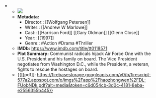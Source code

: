 - 
    - ![](https://m.media-amazon.com/images/M/MV5BZmNiNTQ5ZjMtOThjYS00NDc2LWFlMWMtZTM5OTA1NjRmMGM4XkEyXkFqcGdeQXVyMjUzOTY1NTc@._V1_SX300.jpg)  
    - **Metadata:**
        - Director:: [[Wolfgang Petersen]]
        - Writer:: [[Andrew W Marlowe]]
        - Cast:: [[Harrison Ford]] [[Gary Oldman]] [[Glenn Close]]
        - Year:: [[1997]]
        - Genre:: #Action #Drama #Thriller
    - **IMDb:** https://www.imdb.com/title/tt0118571
    - **Plot Summary:** Communist radicals hijack Air Force One with the U.S. President and his family on board. The Vice President negotiates from Washington D.C., while the President, a veteran, fights to rescue the hostages on board.
    - {{[[pdf]]: https://firebasestorage.googleapis.com/v0/b/firescript-577a2.appspot.com/o/imgs%2Fapp%2Fhaozhongwen%2FDL-FUobNDk.pdf?alt=media&token=c6d054cb-3d0c-4181-8eba-e2556355b445}}
